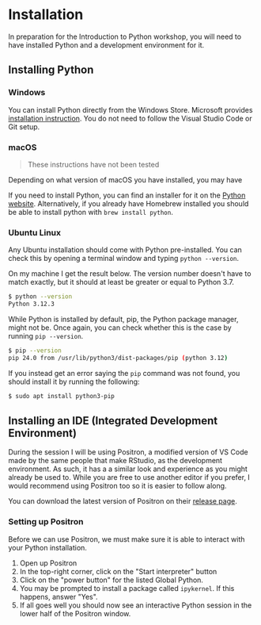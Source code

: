 # Installation

In preparation for the Introduction to Python workshop, you will need to have
installed Python and a development environment for it.

## Installing Python

### Windows

You can install Python directly from the Windows Store. Microsoft provides
[installation instruction](https://learn.microsoft.com/en-us/windows/python/beginners#install-python).
You do not need to follow the Visual Studio Code or Git setup.

### macOS

> These instructions have not been tested

Depending on what version of macOS you have installed, you may have

If you need to install Python, you can find an installer for it on the
[Python website](https://www.python.org/downloads/macos/). Alternatively, if you
already have Homebrew installed you should be able to install python with
`brew install python`.

### Ubuntu Linux

Any Ubuntu installation should come with Python pre-installed. You can check
this by opening a terminal window and typing `python --version`.

On my machine I get the result below. The version number doesn't have to match
exactly, but it should at least be greater or equal to Python 3.7.

```sh
$ python --version
Python 3.12.3
```

While Python is installed by default, pip, the Python package manager, might
not be. Once again, you can check whether this is the case by running
`pip --version`.

```sh
$ pip --version
pip 24.0 from /usr/lib/python3/dist-packages/pip (python 3.12)
```

If you instead get an error saying the `pip` command was not found, you should
install it by running the following:

```sh
$ sudo apt install python3-pip
```

## Installing an IDE (Integrated Development Environment)

During the session I will be using Positron, a modified version of VS Code made
by the same people that make RStudio, as the development environment. As such,
it has a a similar look and experience as you might already be used to. While
you are free to use another editor if you prefer, I would recommend using
Positron too so it is easier to follow along.

You can download the latest version of Positron on their
[release page][positron-release].

### Setting up Positron

Before we can use Positron, we must make sure it is able to interact with your
Python installation.

1. Open up Positron
2. In the top-right corner, click on the "Start interpreter" button
3. Click on the "power button" for the listed Global Python.
4. You may be prompted to install a package called `ipykernel`. If this happens, answer "Yes".
5. If all goes well you should now see an interactive Python session in the lower half of the Positron window.

[positron-release]: https://github.com/posit-dev/positron/releases

